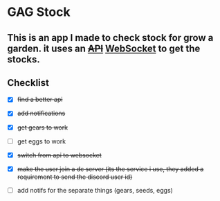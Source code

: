 # GAG Stock
This is an app I made to check stock for grow a garden. it uses an ~~[API](https://api.joshlei.com/v2/growagarden/stock)~~ [WebSocket](https://discord.com/invite/kCryJ8zPwy) to get the stocks.
---
## Checklist
- [x] ~~find a better api~~
- [x] ~~add notifications~~
- [x] ~~get gears to work~~
- [ ] get eggs to work
- [x] ~~switch from api to websocket~~
- [x] ~~make the user join a dc server (its the service i use, they added a requirement to send the discord user id)~~
- [ ] add notifs for the separate things (gears, seeds, eggs)

